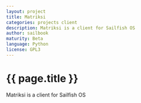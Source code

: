 ```yaml
---
layout: project
title: Matriksi
categories: projects client
description: Matriksi is a client for Sailfish OS
author: sailbook
maturity: Beta
language: Python
license: GPL3
---
```


# {{ page.title }}
Matriksi is a client for Sailfish OS
